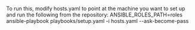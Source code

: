 To run this, modify hosts.yaml to point at the machine you want to set up and run
the following from the repository:
    ANSIBLE_ROLES_PATH=roles ansible-playbook playbooks/setup.yaml -i hosts.yaml --ask-become-pass
